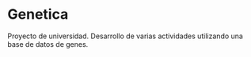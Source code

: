 # Genetica
Proyecto de universidad. Desarrollo de varias actividades utilizando una base de datos de genes.
